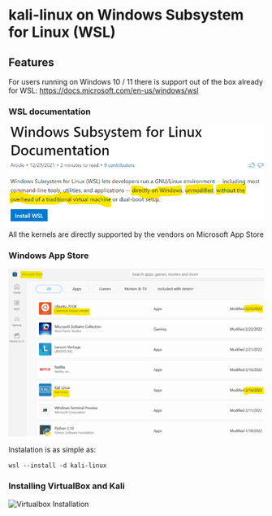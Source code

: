 # kali-linux on Windows Subsystem for Linux (WSL)

## Features

For users running on Windows 10 / 11 there is support out of the box already for WSL: https://docs.microsoft.com/en-us/windows/wsl
### WSL documentation
<img src="wsl-documentation.png" alt="WSL documentation">

All the kernels are directly supported by the vendors on Microsoft App Store
### Windows App Store
<img src="Microsoft-Store.png" alt="Windows App Store">

Instalation is as simple as: 
```
wsl --install -d kali-linux
```
### Installing VirtualBox and Kali
<img src="vbox_kali.gif" alt="Virtualbox Installation">


